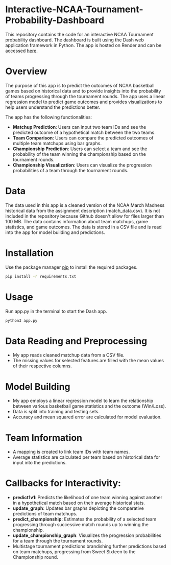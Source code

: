 # Interactive-NCAA-Tournament-Probability-Dashboard

This repository contains the code for an interactive NCAA Tournament probability dashboard. The dashboard is built using the Dash web application framework in Python. The app is hosted on Render and can be accessed [here](https://interactive-ncaa-tournament-probability.onrender.com).

# Overview

The purpose of this app is to predict the outcomes of NCAA basketball games based on historical data and to provide insights into the probability of teams progressing through the tournament rounds. The app uses a linear regression model to predict game outcomes and provides visualizations to help users understand the predictions better.

The app has the following functionalities:

-   **Matchup Prediction**: Users can input two team IDs and see the predicted outcome of a hypothetical match between the two teams.
-   **Team Comparison**: Users can compare the predicted outcomes of multiple team matchups using bar graphs.
-   **Championship Prediction**: Users can select a team and see the probability of the team winning the championship based on the tournament rounds.
-   **Championship Visualization**: Users can visualize the progression probabilities of a team through the tournament rounds.

# Data

The data used in this app is a cleaned version of the NCAA March Madness historical data from the assignment description (match_data.csv). It is not included in the repository because Github doesn't allow for files larger than 100 MB. The data contains information about team matchups, game statistics, and game outcomes. The data is stored in a CSV file and is read into the app for model building and predictions.

# Installation

Use the package manager [pip](https://pip.pypa.io/en/stable/) to install the required packages.

```bash
pip install -r requirements.txt
```

# Usage

Run app.py in the terminal to start the Dash app.

```bash
python3 app.py
```

# Data Reading and Preprocessing

-   My app reads cleaned matchup data from a CSV file.
-   The missing values for selected features are filled with the mean values of their respective columns.

# Model Building

-   My app employs a linear regression model to learn the relationship between various basketball game statistics and the outcome (Win/Loss).
-   Data is split into training and testing sets.
-   Accuracy and mean squared error are calculated for model evaluation.

# Team Information

-   A mapping is created to link team IDs with team names.
-   Average statistics are calculated per team based on historical data for input into the predictions.

# Callbacks for Interactivity:

-   **predict1v1**: Predicts the likelihood of one team winning against another in a hypothetical match based on their average historical stats.
-   **update_graph**: Updates bar graphs depicting the comparative predictions of team matchups.
-   **predict_championship**: Estimates the probability of a selected team progressing through successive match rounds up to winning the championship.
-   **update_championship_graph**: Visualizes the progression probabilities for a team through the tournament rounds.
-   Multistage tournament predictions brandishing further predictions based on team matchups, progressing from Sweet Sixteen to the Championship round.
